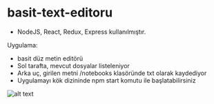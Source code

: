 # basit-text-editoru

- NodeJS, React, Redux, Express kullanılmıştır.


Uygulama:

- basit düz metin editörü
- Sol tarafta, mevcut dosyalar listeleniyor
- Arka uç, girilen metni /notebooks klasöründe txt olarak kaydediyor
- Uygulamayı kök dizininde npm start komutu ile başlatabilirsiniz

![alt text](https://github.com/SuhuGames/basit-text-editoru/blob/master/screenshot.png?raw=true)



